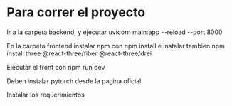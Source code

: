 # Para correr el proyecto

Ir a la carpeta backend, y ejecutar uvicorn main:app --reload --port 8000

En la carpeta frontend instalar npm con npm install e instalar tambien npm install three @react-three/fiber @react-three/drei

Ejecutar el front con npm run dev

Deben instalar pytorch desde la pagina oficial

Instalar los requerimientos
